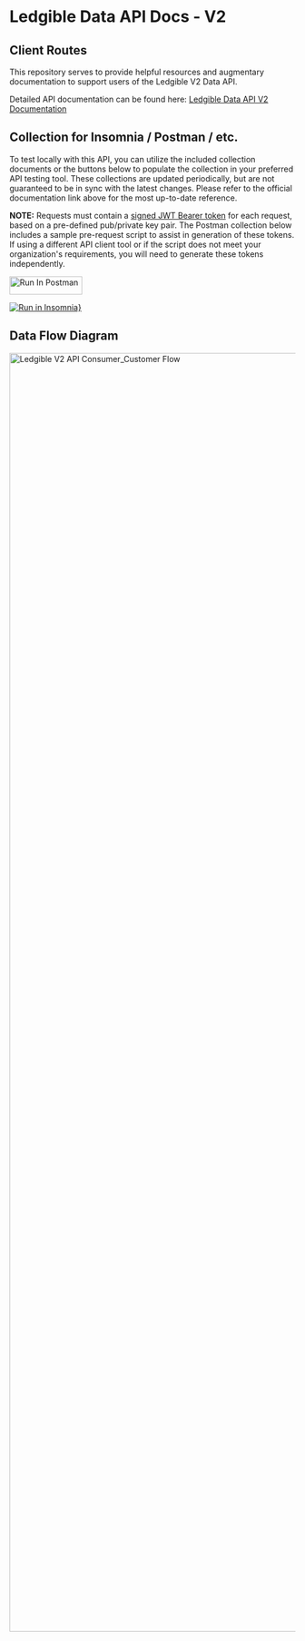 
# Ledgible Data API Docs - V2

## Client Routes
This repository serves to provide helpful resources and augmentary documentation to support users of the Ledgible V2 Data API.

Detailed API documentation can be found here: [Ledgible Data API V2 Documentation](https://data-api.ledgible.io/api/v2/docs#tag/Welcome)

## Collection for Insomnia / Postman / etc.

To test locally with this API, you can utilize the included collection documents or the buttons below to populate the collection in your preferred API testing tool. These collections are updated periodically, but are not guaranteed to be in sync with the latest changes. Please refer to the official documentation link above for the most up-to-date reference.

**NOTE:** Requests must contain a [signed JWT Bearer token](https://data-api.ledgible.io/api/v2/docs#tag/Authentication) for each request, based on a pre-defined pub/private key pair. The Postman collection below includes a sample pre-request script to assist in generation of these tokens. If using a different API client tool or if the script does not meet your organization's requirements, you will need to generate these tokens independently.

[<img src="https://run.pstmn.io/button.svg" alt="Run In Postman" style="width: 128px; height: 32px;">](https://app.getpostman.com/run-collection/838548-6e0efaff-a670-4d50-b168-86082c051e93?action=collection%2Ffork&source=rip_markdown&collection-url=entityId%3D838548-6e0efaff-a670-4d50-b168-86082c051e93%26entityType%3Dcollection%26workspaceId%3D423814dc-d61e-49ec-8ede-2017d333e81f)

[![Run in Insomnia}](https://insomnia.rest/images/run.svg)](https://insomnia.rest/run/?label=Ledgible%20Data%20API%20V2&uri=https%3A%2F%2Fdata-api.ledgible.io%2Fapi%2Fv2%2Fdocs.json)

## Data Flow Diagram
<img width="2254" alt="Ledgible V2 API Consumer_Customer Flow" src="https://github.com/user-attachments/assets/a290db4e-d835-4bf2-9865-28948d45e7b3">
